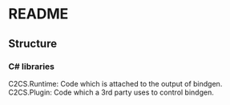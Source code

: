 # README

## Structure

### C# libraries

C2CS.Runtime: Code which is attached to the output of bindgen.
C2CS.Plugin: Code which a 3rd party uses to control bindgen.

